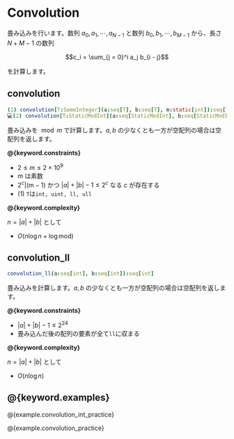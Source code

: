 # Convolution

畳み込みを行います。数列 $a_0, a_1, \cdots, a_{N - 1}$ と数列 $b_0, b_1, \cdots, b_{M - 1}$ から、長さ $N + M - 1$ の数列

$$c_i = \sum_{j = 0}^i a_j b_{i - j}$$

を計算します。

## convolution

```nim
(1) convolution[T:SomeInteger](a:seq[T], b:seq[T], m:static[int]):seq[T]
💻(2) convolution[T:StaticModInt](a:seq[StaticModInt], b:seq[StaticModInt]):seq[StaticModInt]
```

畳み込みを $\bmod m$ で計算します。$a, b$ の少なくとも一方が空配列の場合は空配列を返します。

**@{keyword.constraints}**

- $2 \leq m \leq 2 \times 10^9$
- $\mathrm{m}$ は素数
- $2^c | (\mathrm{m} - 1)$ かつ $|a| + |b| - 1 \leq 2^c$ なる $c$ が存在する
- (1) `T`は`int, uint, ll, ull`

**@{keyword.complexity}**

$n = |a| + |b|$ として

- $O(n\log{n} + \log{\mathrm{mod}})$

## convolution_ll

```nim
convolution_ll(a:seq[int], b:seq[int]):seq[int]
```

畳み込みを計算します。$a, b$ の少なくとも一方が空配列の場合は空配列を返します。

**@{keyword.constraints}**

- $|a| + |b| - 1 \leq 2^{24}$
- 畳み込んだ後の配列の要素が全て`ll`に収まる

**@{keyword.complexity}**

$n = |a| + |b|$ として

- $O(n\log{n})$

## @{keyword.examples}

@{example.convolution_int_practice}

@{example.convolution_practice}
